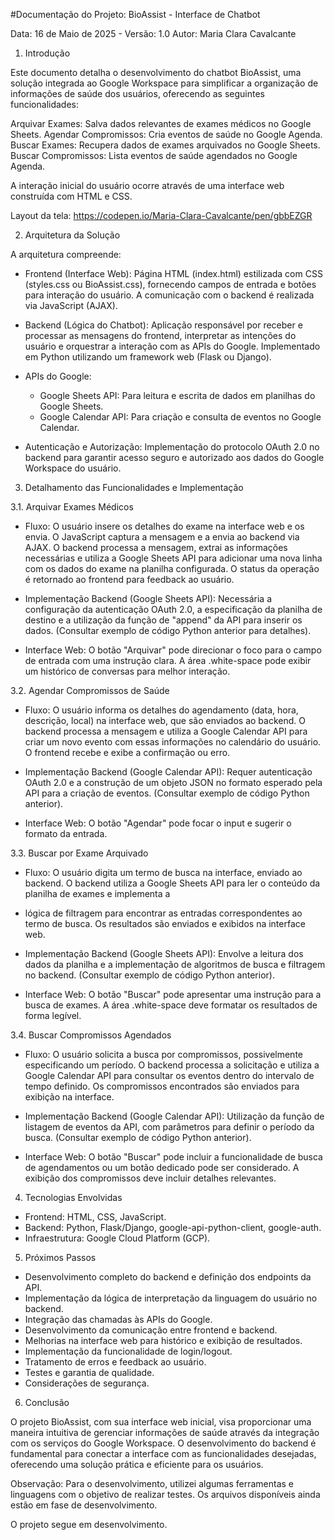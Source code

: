 #Documentação do Projeto: 
BioAssist - Interface de Chatbot

Data: 16 de Maio de 2025 - Versão: 1.0
Autor: Maria Clara Cavalcante


1. Introdução
 
  Este documento detalha o desenvolvimento do chatbot BioAssist, uma solução integrada ao Google Workspace para
simplificar a organização de informações de saúde dos usuários, oferecendo as seguintes funcionalidades:

Arquivar Exames: Salva dados relevantes de exames médicos no Google Sheets.
Agendar Compromissos: Cria eventos de saúde no Google Agenda. Buscar Exames: Recupera dados de exames arquivados no Google Sheets.
Buscar Compromissos: Lista eventos de saúde agendados no Google Agenda.

A interação inicial do usuário ocorre através de uma interface web construída com HTML e CSS.

Layout da tela:
https://codepen.io/Maria-Clara-Cavalcante/pen/gbbEZGR


2. Arquitetura da Solução
   
A arquitetura compreende:
 - Frontend (Interface Web): Página HTML (index.html) estilizada com CSS (styles.css ou BioAssist.css), fornecendo campos de entrada e botões para interação do usuário. 
   A comunicação com o backend é realizada via JavaScript (AJAX).

 - Backend (Lógica do Chatbot): Aplicação responsável por receber e processar as mensagens do frontend, interpretar as intenções do usuário e orquestrar a interação com as APIs do Google. 
   Implementado em Python utilizando um framework web (Flask ou Django).

 - APIs do Google:
   - Google Sheets API: Para leitura e escrita de dados em planilhas do Google Sheets.
   - Google Calendar API: Para criação e consulta de eventos no Google Calendar.

- Autenticação e Autorização: Implementação do protocolo OAuth 2.0 no backend para garantir acesso seguro e autorizado aos dados do Google Workspace do usuário.

3. Detalhamento das Funcionalidades e Implementação

3.1. Arquivar Exames Médicos
  
- Fluxo: O usuário insere os detalhes do exame na interface web e os envia. O JavaScript captura a mensagem e a envia ao backend via AJAX. 
  O backend processa a mensagem, extrai as informações necessárias e utiliza a Google Sheets API para adicionar uma nova linha com os dados do exame na planilha configurada. O status da 
  operação é retornado ao frontend para feedback ao usuário.

- Implementação Backend (Google Sheets API): Necessária a configuração da autenticação OAuth 2.0, a especificação da planilha de destino e a 
  utilização da função de "append" da API para inserir os dados. (Consultar exemplo de código Python anterior para detalhes).

- Interface Web: O botão "Arquivar" pode direcionar o foco para o campo de entrada com uma instrução clara. A área .white-space pode exibir um histórico de conversas para melhor interação.

3.2. Agendar Compromissos de Saúde

- Fluxo: O usuário informa os detalhes do agendamento (data, hora, descrição, local) na interface web, que são enviados ao backend. O backend processa a mensagem e utiliza a 
  Google Calendar API para criar um novo evento com essas informações no calendário do usuário. O frontend recebe e exibe a confirmação ou erro.
  
- Implementação Backend (Google Calendar API): Requer autenticação OAuth 2.0 e a construção de um objeto JSON no formato esperado pela API para a criação de eventos. (Consultar exemplo de código Python anterior).

- Interface Web: O botão "Agendar" pode focar o input e sugerir o formato da entrada.

3.3. Buscar por Exame Arquivado

- Fluxo: O usuário digita um termo de busca na interface, enviado ao backend. O backend utiliza a Google Sheets API para ler o conteúdo da planilha de exames e implementa a
- lógica de filtragem para encontrar as entradas correspondentes ao 
  termo de busca. Os resultados são enviados e exibidos na interface web.
  
- Implementação Backend (Google Sheets API): Envolve a leitura dos dados da planilha e a implementação de algoritmos de busca e filtragem no backend. (Consultar exemplo de código Python anterior).

- Interface Web: O botão "Buscar" pode apresentar uma instrução para a busca de exames. A área .white-space deve formatar os resultados de forma legível.
  
3.4. Buscar Compromissos Agendados

- Fluxo: O usuário solicita a busca por compromissos, possivelmente especificando um período. O backend processa a solicitação e utiliza a Google Calendar API para
  consultar os eventos dentro do intervalo de tempo definido. Os compromissos encontrados são enviados para exibição na interface.

- Implementação Backend (Google Calendar API): Utilização da função de listagem de eventos da API, com parâmetros para definir o período da busca. (Consultar exemplo de código Python anterior).

- Interface Web: O botão "Buscar" pode incluir a funcionalidade de busca de agendamentos ou um botão dedicado pode ser considerado. A exibição dos compromissos deve incluir detalhes relevantes.

4. Tecnologias Envolvidas

 - Frontend: HTML, CSS, JavaScript.
 - Backend: Python, Flask/Django, google-api-python-client, google-auth.
 - Infraestrutura: Google Cloud Platform (GCP).

5. Próximos Passos

 - Desenvolvimento completo do backend e definição dos endpoints da API.
 - Implementação da lógica de interpretação da linguagem do usuário no backend.
 - Integração das chamadas às APIs do Google.
 - Desenvolvimento da comunicação entre frontend e backend.
 - Melhorias na interface web para histórico e exibição de resultados.
 - Implementação da funcionalidade de login/logout.
 - Tratamento de erros e feedback ao usuário.
 - Testes e garantia de qualidade.
 - Considerações de segurança.

6. Conclusão

  O projeto BioAssist, com sua interface web inicial, visa proporcionar uma maneira intuitiva de gerenciar 
  informações de saúde através da integração com os serviços do Google Workspace. O desenvolvimento do backend é fundamental 
  para conectar a interface com as funcionalidades desejadas, oferecendo uma solução prática e eficiente para os usuários.

Observação: Para o desenvolvimento, utilizei algumas ferramentas e linguagens com o objetivo de realizar testes. Os arquivos disponíveis ainda estão em fase de desenvolvimento.

O projeto segue em desenvolvimento. 


